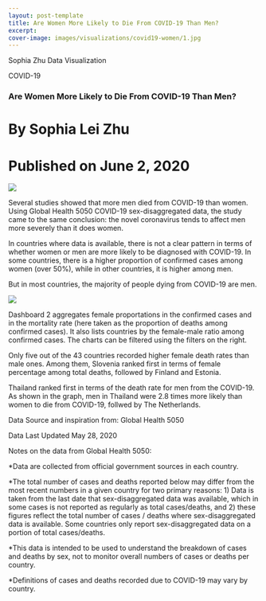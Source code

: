 ```yaml
---
layout: post-template
title: Are Women More Likely to Die From COVID-19 Than Men?
excerpt: 
cover-image: images/visualizations/covid19-women/1.jpg
---
```


Sophia Zhu Data Visualization
  
COVID-19
### Are Women More Likely to Die From COVID-19 Than Men?

# By Sophia Lei Zhu
# Published on June 2, 2020

<p></p>
<div>
<div class='tableauPlaceholder' id='viz1591547383328' style='position: relative'><noscript><a href='#'><img alt=' ' src='https:&#47;&#47;public.tableau.com&#47;static&#47;images&#47;24&#47;24C29B5WW&#47;1_rss.png' style='border: none' /></a></noscript><object class='tableauViz'  style='display:none;'><param name='host_url' value='https%3A%2F%2Fpublic.tableau.com%2F' /> <param name='embed_code_version' value='3' /> <param name='path' value='shared&#47;24C29B5WW' /> <param name='toolbar' value='yes' /><param name='static_image' value='https:&#47;&#47;public.tableau.com&#47;static&#47;images&#47;24&#47;24C29B5WW&#47;1.png' /> <param name='animate_transition' value='yes' /><param name='display_static_image' value='yes' /><param name='display_spinner' value='yes' /><param name='display_overlay' value='yes' /><param name='display_count' value='yes' /><param name='filter' value='publish=yes' /></object></div>                <script type='text/javascript'>                    var divElement = document.getElementById('viz1591547383328');                    var vizElement = divElement.getElementsByTagName('object')[0];                    if ( divElement.offsetWidth > 800 ) { vizElement.style.minWidth='800px';vizElement.style.maxWidth='100%';vizElement.style.minHeight='850px';vizElement.style.maxHeight=(divElement.offsetWidth*0.75)+'px';} else if ( divElement.offsetWidth > 500 ) { vizElement.style.minWidth='800px';vizElement.style.maxWidth='100%';vizElement.style.minHeight='850px';vizElement.style.maxHeight=(divElement.offsetWidth*0.75)+'px';} else { vizElement.style.width='100%';vizElement.style.minHeight='750px';vizElement.style.maxHeight=(divElement.offsetWidth*1.77)+'px';}                     var scriptElement = document.createElement('script');                    scriptElement.src = 'https://public.tableau.com/javascripts/api/viz_v1.js';                    vizElement.parentNode.insertBefore(scriptElement, vizElement);                </script>
<div>
</div>   

<p>Several studies showed that more men died from COVID-19 than women. Using Global Health 5050 COVID-19 sex-disaggregated data, the study came to the same conclusion: the novel coronavirus tends to affect men more severely than it does women. </p>
<p>In countries where data is available, there is not a clear pattern in terms of whether women or men are more likely to be diagnosed with COVID-19. In some countries, there is a higher proportion of confirmed cases among women (over 50%), while in other countries, it is higher among men. </p>
<p>But in most countries, the majority of people dying from COVID-19 are men.</p>

<div>
<div class='tableauPlaceholder' id='viz1591555993395' style='position: relative'><noscript><a href='#'><img alt=' ' src='https:&#47;&#47;public.tableau.com&#47;static&#47;images&#47;Ar&#47;ArewomenaremorelikelytodiefromCOVID-19thanmen&#47;Dashboard2&#47;1_rss.png' style='border: none' /></a></noscript><object class='tableauViz'  style='display:none;'><param name='host_url' value='https%3A%2F%2Fpublic.tableau.com%2F' /> <param name='embed_code_version' value='3' /> <param name='site_root' value='' /><param name='name' value='ArewomenaremorelikelytodiefromCOVID-19thanmen&#47;Dashboard2' /><param name='tabs' value='yes' /><param name='toolbar' value='yes' /><param name='static_image' value='https:&#47;&#47;public.tableau.com&#47;static&#47;images&#47;Ar&#47;ArewomenaremorelikelytodiefromCOVID-19thanmen&#47;Dashboard2&#47;1.png' /> <param name='animate_transition' value='yes' /><param name='display_static_image' value='yes' /><param name='display_spinner' value='yes' /><param name='display_overlay' value='yes' /><param name='display_count' value='yes' /><param name='filter' value='publish=yes' /></object></div>                <script type='text/javascript'>                    var divElement = document.getElementById('viz1591555993395');                    var vizElement = divElement.getElementsByTagName('object')[0];                    if ( divElement.offsetWidth > 800 ) { vizElement.style.minWidth='800px';vizElement.style.maxWidth='100%';vizElement.style.minHeight='850px';vizElement.style.maxHeight=(divElement.offsetWidth*0.75)+'px';} else if ( divElement.offsetWidth > 500 ) { vizElement.style.minWidth='800px';vizElement.style.maxWidth='100%';vizElement.style.minHeight='850px';vizElement.style.maxHeight=(divElement.offsetWidth*0.75)+'px';} else { vizElement.style.width='100%';vizElement.style.minHeight='1400px';vizElement.style.maxHeight=(divElement.offsetWidth*1.77)+'px';}                     var scriptElement = document.createElement('script');                    scriptElement.src = 'https://public.tableau.com/javascripts/api/viz_v1.js';                    vizElement.parentNode.insertBefore(scriptElement, vizElement);                </script>
</div>
<p></p>
<p>Dashboard 2 aggregates female proportations in the confirmed cases and in the mortality rate (here taken as the proportion of deaths among confirmed cases). It also lists countries by the female-male ratio among confirmed cases. The charts can be filtered using the filters on the right.</p>

<p>Only five out of the 43 countries recorded higher female death rates than male ones. Among them, Slovenia ranked first in terms of female percentage among total deaths, followed by Finland and Estonia.</p>
<p>Thailand ranked first in terms of the death rate for men from the COVID-19. As shown in the graph, men in Thailand were 2.8 times more likely than women to die from COVID-19, follwed by The Netherlands.</p>


<p>Data Source and inspiration from: Global Health 5050</P>  

<p>Data Last Updated May 28, 2020</p> 

<p>Notes on the data from Global Health 5050:</p>  

<p>*Data are collected from official government sources in each country.</p>  

<p>*The total number of cases and deaths reported below may differ from the most recent numbers in a given country for two primary reasons: 1) Data is taken from the last date that sex-disaggregated data was available, which in some cases is not reported as regularly as total cases/deaths, and 2) these figures reflect the total number of cases / deaths where sex-disaggregated data is available. Some countries only report sex-disaggregated data on a portion of total cases/deaths.</p>  

<p>*This data is intended to be used to understand the breakdown of cases and deaths by sex, not to monitor overall numbers of cases or deaths per country.</p> 

<p>*Definitions of cases and deaths recorded due to COVID-19 may vary by country.</p>